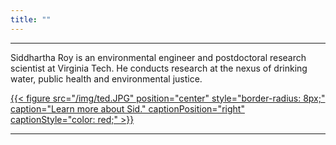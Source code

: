 ```yaml
---
title: ""
---
```


------

Siddhartha Roy is an environmental engineer and postdoctoral research scientist at Virginia Tech. He conducts research at the nexus of drinking water, public health and environmental justice. 

[{{< figure src="/img/ted.JPG" position="center" style="border-radius: 8px;" caption="Learn more about Sid." captionPosition="right" captionStyle="color: red;" >}}](/about/)

------

